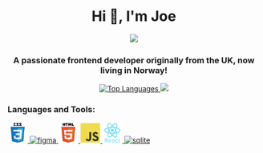 <h1 align="center">Hi 👋, I'm Joe</h1>
<div id="header" align="center">
  <img src="https://media2.giphy.com/media/v1.Y2lkPTc5MGI3NjExYjNtYjg1OWJrb2V2bDJwb3FucHBncTg5aDd1b2s4ZnY2MjQ4Mms5dSZlcD12MV9pbnRlcm5hbF9naWZfYnlfaWQmY3Q9Zw/qgQUggAC3Pfv687qPC/giphy.webp" width="300"/>
</div>
<h3 align="center">A passionate frontend developer originally from the UK, now living in Norway!</h3>



<div align="center">
  <a align="center" href="https://github.com/anuraghazra/github-readme-stats">
    <img  src="https://github-readme-stats.vercel.app/api/top-langs/?username=Joe-Kodehode&layout=compact&show_icons=true&theme=dark" alt="Top Languages">
  </a>
<a href="https://github.com/anuraghazra/github-readme-stats">
  <img src="https://github-readme-stats.vercel.app/api?username=Joe-Kodehode&show_icons=true&theme=nightowl">
 </a>
</div>

<h3 align="left">Languages and Tools:</h3>
<p align="left"> <a href="https://www.w3schools.com/css/" target="_blank" rel="noreferrer"> <img src="https://raw.githubusercontent.com/devicons/devicon/master/icons/css3/css3-original-wordmark.svg" alt="css3" width="40" height="40"/> </a> <a href="https://www.figma.com/" target="_blank" rel="noreferrer"> <img src="https://www.vectorlogo.zone/logos/figma/figma-icon.svg" alt="figma" width="40" height="40"/> </a> <a href="https://www.w3.org/html/" target="_blank" rel="noreferrer"> <img src="https://raw.githubusercontent.com/devicons/devicon/master/icons/html5/html5-original-wordmark.svg" alt="html5" width="40" height="40"/> </a> <a href="https://developer.mozilla.org/en-US/docs/Web/JavaScript" target="_blank" rel="noreferrer"> <img src="https://raw.githubusercontent.com/devicons/devicon/master/icons/javascript/javascript-original.svg" alt="javascript" width="40" height="40"/> </a> <a href="https://reactjs.org/" target="_blank" rel="noreferrer"> <img src="https://raw.githubusercontent.com/devicons/devicon/master/icons/react/react-original-wordmark.svg" alt="react" width="40" height="40"/> </a> <a href="https://www.sqlite.org/" target="_blank" rel="noreferrer"> <img src="https://www.vectorlogo.zone/logos/sqlite/sqlite-icon.svg" alt="sqlite" width="40" height="40"/> </a> </p>
